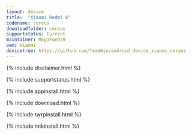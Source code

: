 ```yaml
---
layout: device
title:  "Xiaomi Redmi 6"
codename: cereus
downloadfolder: cereus
supportstatus: Current
maintainer: MegaFon929
oem: Xiaomi
devicetree: https://github.com/TeamWin/android_device_xiaomi_cereus
---
```


{% include disclaimer.html %}

{% include supportstatus.html %}

{% include appinstall.html %}

{% include download.html %}

{% include twrpinstall.html %}

{% include mtkinstall.html %}
